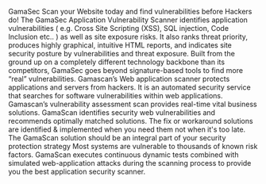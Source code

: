 GamaSec
Scan your Website today and find vulnerabilities before Hackers do!
The GamaSec Application Vulnerability Scanner identifies application vulnerabilities ( e.g. Cross Site Scripting (XSS), SQL injection, Code Inclusion etc.. ) as well as site exposure risks. It also ranks threat priority, produces highly graphical, intuitive HTML reports, and indicates site security posture by vulnerabilities and threat exposure.
Built from the ground up on a completely different technology backbone than its competitors, GamaSec goes beyond signature-based tools to find more “real” vulnerabilities.
Gamascan’s Web application scanner protects applications and servers from hackers. It is an automated security service that searches for software vulnerabilities within web applications.
Gamascan’s vulnerability assessment scan provides real-time vital business solutions. GamaScan identifies security web vulnerabilities and recommends optimally matched solutions. The fix or workaround solutions are identified & implemented when you need them not when it's too late.
The GamaScan solution should be an integral part of your security protection strategy
Most systems are vulnerable to thousands of known risk factors. GamaScan executes continuous dynamic tests combined with simulated web-application attacks during the scanning process to provide you the best application security scanner.

